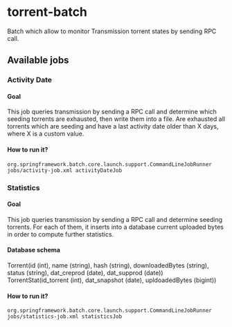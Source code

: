 torrent-batch
=============

Batch which allow to monitor Transmission torrent states by sending RPC call. 


Available jobs
---------------

### Activity Date

#### Goal

This job queries transmission by sending a RPC call and determine which seeding torrents are
exhausted, then write them into a file. Are exhausted all torrents which are seeding and have
a last activity date older than X days, where X is a custom value. 

#### How to run it? 

```
org.springframework.batch.core.launch.support.CommandLineJobRunner jobs/activity-job.xml activityDateJob
```

### Statistics

#### Goal

This job queries transmission by sending a RPC call and determine seeding torrents. For each
of them, it inserts into a database current uploaded bytes in order to compute further
statistics.

#### Database schema

Torrent(id (int), name (string), hash (string), downloadedBytes (string), status (string), dat_creprod (date), dat_supprod (date))
TorrentStat(id_torrent (int), dat_snapshot (date), upldoadedBytes (bigint))

#### How to run it?

```
org.springframework.batch.core.launch.support.CommandLineJobRunner jobs/statistics-job.xml statisticsJob
```